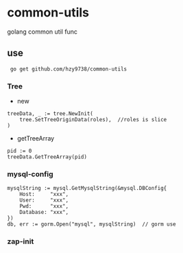 # common-utils
golang common util func

## use
```
 go get github.com/hzy9738/common-utils
```
### Tree
+ new
```
treeData, _ := tree.NewInit(
	tree.SetTreeOriginData(roles),  //roles is slice
)
```
+ getTreeArray
```
pid := 0
treeData.GetTreeArray(pid)
```

### mysql-config
``` 
mysqlString := mysql.GetMysqlString(&mysql.DBConfig{
	Host:     "xxx",
	User:     "xxx",
	Pwd:      "xxx",
	Database: "xxx",
})
db, err := gorm.Open("mysql", mysqlString)  // gorm use
```
### zap-init